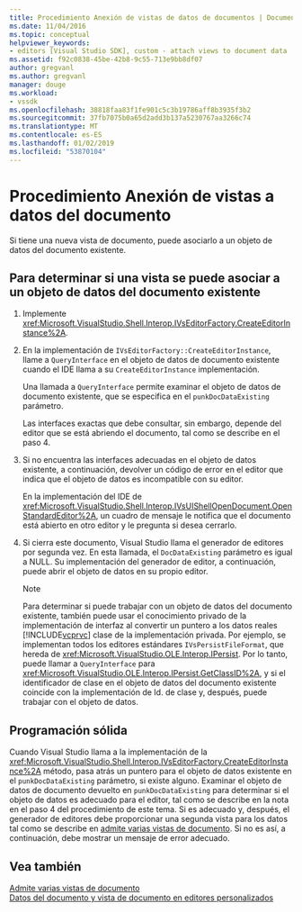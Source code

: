 ```yaml
---
title: Procedimiento Anexión de vistas de datos de documentos | Documentos de Microsoft
ms.date: 11/04/2016
ms.topic: conceptual
helpviewer_keywords:
- editors [Visual Studio SDK], custom - attach views to document data
ms.assetid: f92c0838-45be-42b8-9c55-713e9bb8df07
author: gregvanl
ms.author: gregvanl
manager: douge
ms.workload:
- vssdk
ms.openlocfilehash: 38818faa83f1fe901c5c3b19786aff8b3935f3b2
ms.sourcegitcommit: 37fb7075b0a65d2add3b137a5230767aa3266c74
ms.translationtype: MT
ms.contentlocale: es-ES
ms.lasthandoff: 01/02/2019
ms.locfileid: "53870104"
---
```

# <a name="how-to-attach-views-to-document-data"></a>Procedimiento Anexión de vistas a datos del documento
Si tiene una nueva vista de documento, puede asociarlo a un objeto de datos del documento existente.  
  
## <a name="to-determine-if-you-can-attach-a-view-to-an-existing-document-data-object"></a>Para determinar si una vista se puede asociar a un objeto de datos del documento existente  
  
1. Implemente <xref:Microsoft.VisualStudio.Shell.Interop.IVsEditorFactory.CreateEditorInstance%2A>.  
  
2. En la implementación de `IVsEditorFactory::CreateEditorInstance`, llame a `QueryInterface` en el objeto de datos de documento existente cuando el IDE llama a su `CreateEditorInstance` implementación.  
  
    Una llamada a `QueryInterface` permite examinar el objeto de datos de documento existente, que se especifica en el `punkDocDataExisting` parámetro.  
  
    Las interfaces exactas que debe consultar, sin embargo, depende del editor que se está abriendo el documento, tal como se describe en el paso 4.  
  
3. Si no encuentra las interfaces adecuadas en el objeto de datos existente, a continuación, devolver un código de error en el editor que indica que el objeto de datos es incompatible con su editor.  
  
    En la implementación del IDE de <xref:Microsoft.VisualStudio.Shell.Interop.IVsUIShellOpenDocument.OpenStandardEditor%2A>, un cuadro de mensaje le notifica que el documento está abierto en otro editor y le pregunta si desea cerrarlo.  
  
4. Si cierra este documento, Visual Studio llama el generador de editores por segunda vez. En esta llamada, el `DocDataExisting` parámetro es igual a NULL. Su implementación del generador de editor, a continuación, puede abrir el objeto de datos en su propio editor.  
  
   > [!NOTE]
   >  Para determinar si puede trabajar con un objeto de datos del documento existente, también puede usar el conocimiento privado de la implementación de interfaz al convertir un puntero a los datos reales [!INCLUDE[vcprvc](../code-quality/includes/vcprvc_md.md)] clase de la implementación privada. Por ejemplo, se implementan todos los editores estándares `IVsPersistFileFormat`, que hereda de <xref:Microsoft.VisualStudio.OLE.Interop.IPersist>. Por lo tanto, puede llamar a `QueryInterface` para <xref:Microsoft.VisualStudio.OLE.Interop.IPersist.GetClassID%2A>, y si el identificador de clase en el objeto de datos del documento existente coincide con la implementación de Id. de clase y, después, puede trabajar con el objeto de datos.  
  
## <a name="robust-programming"></a>Programación sólida  
 Cuando Visual Studio llama a la implementación de la <xref:Microsoft.VisualStudio.Shell.Interop.IVsEditorFactory.CreateEditorInstance%2A> método, pasa atrás un puntero para el objeto de datos existente en el `punkDocDataExisting` parámetro, si existe alguno. Examinar el objeto de datos de documento devuelto en `punkDocDataExisting` para determinar si el objeto de datos es adecuado para el editor, tal como se describe en la nota en el paso 4 del procedimiento de este tema. Si es adecuado y, después, el generador de editores debe proporcionar una segunda vista para los datos tal como se describe en [admite varias vistas de documento](../extensibility/supporting-multiple-document-views.md). Si no es así, a continuación, debe mostrar un mensaje de error adecuado.  
  
## <a name="see-also"></a>Vea también  
 [Admite varias vistas de documento](../extensibility/supporting-multiple-document-views.md)   
 [Datos del documento y vista de documento en editores personalizados](../extensibility/document-data-and-document-view-in-custom-editors.md)